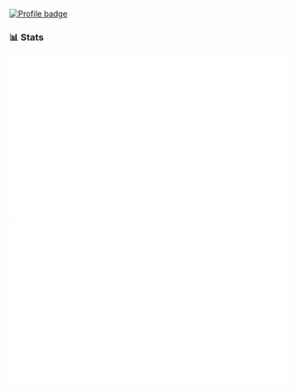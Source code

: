 
[![Profile badge](https://www.codewars.com/users/nerdrun/badges/large)](https://www.codewars.com/users/nerdrun)

### 📊 Stats

![Stats Overview](https://github.com/rahul-jha98/github-stats-transparent/blob/output/generated/overview.svg)
![Most Used Languages](https://github.com/rahul-jha98/github-stats-transparent/blob/output/generated/languages.svg)

<!--
**nerdrun/nerdrun** is a ✨ _special_ ✨ repository because its `README.md` (this file) appears on your GitHub profile.

Here are some ideas to get you started:

- 🔭 I’m currently working on ...
- 🌱 I’m currently learning ...
- 👯 I’m looking to collaborate on ...
- 🤔 I’m looking for help with ...
- 💬 Ask me about ...
- 📫 How to reach me: ...
- 😄 Pronouns: ...
- ⚡ Fun fact: ...
-->
